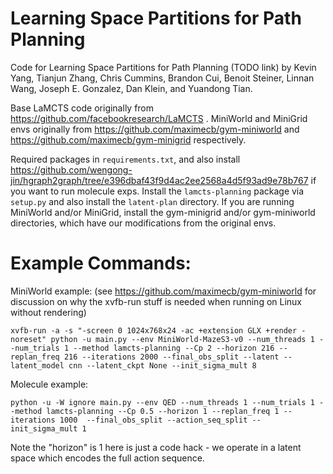 # Learning Space Partitions for Path Planning

Code for Learning Space Partitions for Path Planning (TODO link) by Kevin Yang, Tianjun Zhang, Chris Cummins, Brandon Cui, Benoit Steiner, Linnan Wang, Joseph E. Gonzalez, Dan Klein, and Yuandong Tian. 

Base LaMCTS code originally from https://github.com/facebookresearch/LaMCTS . 
MiniWorld and MiniGrid envs originally from https://github.com/maximecb/gym-miniworld and https://github.com/maximecb/gym-minigrid respectively.

Required packages in `requirements.txt`, and also install https://github.com/wengong-jin/hgraph2graph/tree/e396dbaf43f9d4ac2ee2568a4d5f93ad9e78b767 if you want to run molecule exps. 
Install the `lamcts-planning` package via `setup.py` and also install the `latent-plan` directory. If you are running MiniWorld and/or MiniGrid, install the gym-minigrid and/or gym-miniworld directories, which have our modifications from the original envs. 

# Example Commands: 

MiniWorld example: (see https://github.com/maximecb/gym-miniworld for discussion on why the xvfb-run stuff is needed when running on Linux without rendering)

```
xvfb-run -a -s "-screen 0 1024x768x24 -ac +extension GLX +render -noreset" python -u main.py --env MiniWorld-MazeS3-v0 --num_threads 1 --num_trials 1 --method lamcts-planning --Cp 2 --horizon 216 --replan_freq 216 --iterations 2000 --final_obs_split --latent --latent_model cnn --latent_ckpt None --init_sigma_mult 8 
```

Molecule example: 

```
python -u -W ignore main.py --env QED --num_threads 1 --num_trials 1 --method lamcts-planning --Cp 0.5 --horizon 1 --replan_freq 1 --iterations 1000  --final_obs_split --action_seq_split --init_sigma_mult 1
```

Note the "horizon" is 1 here is just a code hack - we operate in a latent space which encodes the full action sequence. 